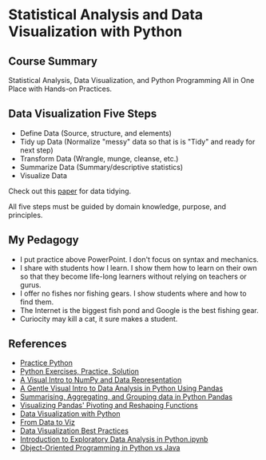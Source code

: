 # Statistical Analysis and Data Visualization with Python
## Course Summary
Statistical Analysis, Data Visualization, and Python Programming All in One Place with Hands-on Practices. 
## Data Visualization Five Steps
- Define Data (Source, structure, and elements)
- Tidy up Data (Normalize "messy" data so that is is "Tidy" and ready for next step)
- Transform Data (Wrangle, munge, cleanse, etc.)
- Summarize Data (Summary/descriptive statistics)
- Visualize Data 

Check out this [paper](https://www.jstatsoft.org/article/view/v059i10) for data tidying.

All five steps must be guided by domain knowledge, purpose, and principles. 
## My Pedagogy
- I put practice above PowerPoint. I don't focus on syntax and mechanics.
- I share with students how I learn. I show them how to learn on their own so that they become life-long learners without relying on teachers or gurus. 
- I offer no fishes nor fishing gears. I show students where and how to find them.
- The Internet is the biggest fish pond and Google is the best fishing gear. 
- Curiocity may kill a cat, it sure makes a student.
## References
- [Practice Python](https://www.practicepython.org/)
- [Python Exercises, Practice, Solution](https://www.w3resource.com/python-exercises/)
- [A Visual Intro to NumPy and Data Representation](http://jalammar.github.io/visual-numpy/)
- [A Gentle Visual Intro to Data Analysis in Python Using Pandas](http://jalammar.github.io/gentle-visual-intro-to-data-analysis-python-pandas/)
- [Summarising, Aggregating, and Grouping data in Python Pandas](https://www.shanelynn.ie/summarising-aggregation-and-grouping-data-in-python-pandas/)
- [Visualizing Pandas' Pivoting and Reshaping Functions](http://jalammar.github.io/visualizing-pandas-pivoting-and-reshaping/)
- [Data Visualization with Python](https://www.shanelynn.ie/data-visualisation-in-python-pycon-dublin-2018-presentation/)
- [From Data to Viz](https://www.data-to-viz.com/)
- [Data Visualization Best Practices](https://mode.com/analytics-dispatch/data-visualization-best-practices/)
- [Introduction to Exploratory Data Analysis in Python.ipynb](https://github.com/ilyagerner/pandas/blob/master/Introduction%20to%20Exploratory%20Data%20Analysis%20in%20Python.ipynb)
- [Object-Oriented Programming in Python vs Java](https://realpython.com/oop-in-python-vs-java/)
